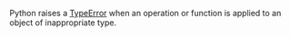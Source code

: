 Python raises a [TypeError](http://docs.python.org/library/exceptions.html#exceptions.TypeError) when an operation or function is applied to an object of inappropriate type.
